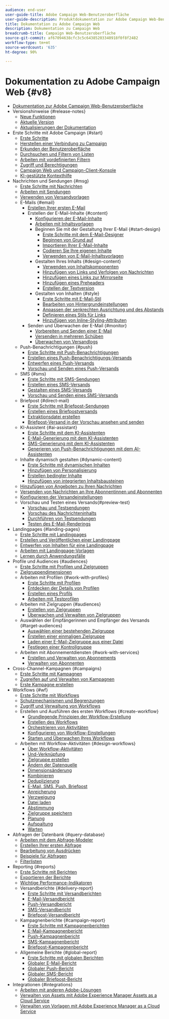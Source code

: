 ```yaml
---
audience: end-user
user-guide-title: Adobe Campaign Web-Benutzeroberfläche
user-guide-description: Produktdokumentation zur Adobe Campaign Web-Benutzeroberfläche.
title: Dokumentation zu Adobe Campaign Web
description: Dokumentation zu Campaign Web
breadcrumb-title: Campaign Web-Benutzeroberfläche
source-git-commit: af67094638cfc3c5c64385203340918f0f8f2482
workflow-type: tm+mt
source-wordcount: '635'
ht-degree: 90%

---
```



# Dokumentation zu Adobe Campaign Web {#v8}

+ [Dokumentation zur Adobe Campaign Web-Benutzeroberfläche](campaign-web-home.md)
+ Versionshinweise {#release-notes}
   + [Neue Funktionen](rn/whats-new.md)
   + [Aktuelle Version](rn/release-notes.md)
   + [Aktualisierungen der Dokumentation](rn/documentation-updates.md)
+ Erste Schritte mit Adobe Campaign {#start}
   + [Erste Schritte](get-started/get-started.md)
   + [Herstellen einer Verbindung zu Campaign](get-started/connect-to-campaign.md)
   + [Erkunden der Benutzeroberfläche](get-started/user-interface.md)
   + [Durchsuchen und Filtern von Listen](get-started/list-filters.md)
   + [Arbeiten mit vordefinierten Filtern](get-started/predefined-filters.md)
   + [Zugriff und Berechtigungen](get-started/permissions.md)
   + [Campaign Web und Campaign-Client-Konsole](get-started/capability-matrix.md)
   + [KI-gestützte Kontexthilfe](get-started/using-ai.md)
+ Nachrichten und Sendungen {#msg}
   + [Erste Schritte mit Nachrichten](msg/gs-messages.md)
   + [Arbeiten mit Sendungen](msg/gs-deliveries.md)
   + [Verwenden von Versandvorlagen](msg/delivery-template.md)
   + E-Mails {#email}
      + [Erstellen Ihrer ersten E-Mail](email/create-email.md)
      + Erstellen der E-Mail-Inhalte {#content}
         + [Konfigurieren der E-Mail-Inhalte](email/edit-content.md)
         + [Arbeiten mit Inhaltsvorlagen](email/create-email-templates.md)
         + Beginnen Sie mit der Gestaltung Ihrer E-Mail {#start-design}
            + [Erste Schritte mit dem E-Mail-Designer](email/get-started-email-designer.md)
            + [Beginnen von Grund auf](email/create-email-content.md)
            + [Importieren Ihrer E-Mail-Inhalte](email/existing-content.md)
            + [Codieren Sie Ihre eigenen Inhalte](email/code-content.md)
            + [Verwenden von E-Mail-Inhaltsvorlagen](email/use-email-templates.md)
         + Gestalten Ihres Inhalts {#design-content}
            + [Verwenden von Inhaltskomponenten](email/content-components.md)
            + [Hinzufügen von Links und Verfolgen von Nachrichten](email/message-tracking.md)
            + [Hinzufügen eines Links zur Mirrorseite](email/mirror-page.md)
            + [Hinzufügen eines Preheaders](email/preheader.md)
            + [Erstellen der Textversion](email/text-version-email.md)
         + Gestalten von Inhalten {#style}
            + [Erste Schritte mit E-Mail-Stil](email/get-started-email-style.md)
            + [Bearbeiten von Hintergrundeinstellungen](email/backgrounds.md)
            + [Anpassen der senkrechten Ausrichtung und des Abstands](email/alignment-and-padding.md)
            + [Definieren eines Stils für Links](email/styling-links.md)
            + [Hinzufügen von Inline-Styling-Attributen](email/inline-styling.md)
      + Senden und Überwachen der E-Mail {#monitor}
         + [Vorbereiten und Senden einer E-Mail](monitor/prepare-send.md)
         + [Versenden in mehreren Schüben](advanced-settings/send-using-waves.md)
         + [Überwachen von Versandlogs](monitor/delivery-logs.md)
   + Push-Benachrichtigungen {#push}
      + [Erste Schritte mit Push-Benachrichtigungen](push/gs-push.md)
      + [Erstellen eines Push-Benachrichtigungs-Versands](push/create-push.md)
      + [Entwerfen eines Push-Versands](push/content-push.md)
      + [Vorschau und Senden eines Push-Versands](push/send-push.md)
   + SMS {#sms}
      + [Erste Schritte mit SMS-Sendungen](sms/gs-sms.md)
      + [Erstellen eines SMS-Versands](sms/create-sms.md)
      + [Gestalten eines SMS-Versands](sms/content-sms.md)
      + [Vorschau und Senden eines SMS-Versands](sms/send-sms.md)
   + Briefpost {#direct-mail}
      + [Erste Schritte mit Briefpost-Sendungen](direct-mail/gs-direct-mail.md)
      + [Erstellen eines Briefpostversands](direct-mail/create-direct-mail.md)
      + [Extraktionsdatei erstellen](direct-mail/content-direct-mail.md)
      + [Briefpost-Versand in der Vorschau ansehen und senden](direct-mail/send-direct-mail.md)
   + KI-Assistent {#ai-assistant}
      + [Erste Schritte mit dem KI-Assistenten](email/generative-gs.md)
      + [E-Mail-Generierung mit dem KI-Assistenten](email/generative-content.md)
      + [SMS-Generierung mit dem KI-Assistenten](email/generative-sms.md)
      + [Generieren von Push-Benachrichtigungen mit dem AI-Assistenten](email/generative-push.md)
   + Inhalte dynamisch gestalten {#dynamic-content}
      + [Erste Schritte mit dynamischen Inhalten](personalization/gs-personalization.md)
      + [Hinzufügen von Personalisierung](personalization/personalize.md)
      + [Erstellen bedingter Inhalte](personalization/conditions.md)
      + [Hinzufügen von integrierten Inhaltsbausteinen](personalization/content-blocks.md)
   + [Hinzufügen von Angeboten zu Ihren Nachrichten](msg/offers.md)
   + [Versenden von Nachrichten an Ihre Abonnentinnen und Abonnenten](msg/send-to-subscribers.md)
   + [Konfigurieren der Versandeinstellungen](advanced-settings/delivery-settings.md)
   + Vorschau und Testen eines Versands{#preview-test}
      + [Vorschau und Testsendungen](preview-test/preview-test.md)
      + [Vorschau des Nachrichteninhalts](preview-test/preview-content.md)
      + [Durchführen von Testsendungen](preview-test/test-deliveries.md)
      + [Testen des E-Mail-Renderings](preview-test/email-rendering.md)
+ Landingpages {#landing-pages}
   + [Erste Schritte mit Landingpages](landing-pages/get-started-lp.md)
   + [Erstellen und Veröffentlichen einer Landingpage](landing-pages/create-lp.md)
   + [Entwerfen von Inhalten für eine Landingpage](landing-pages/lp-content.md)
   + [Arbeiten mit Landingpage-Vorlagen](landing-pages/lp-templates.md)
   + [Lernen durch Anwendungsfälle](landing-pages/lp-use-cases.md)
+ Profile und Audiences {#audiences}
   + [Erste Schritte mit Profilen und Zielgruppen](audience/gs-audiences-recipients.md)
   + [Zielgruppendimensionen](audience/targeting-dimensions.md)
   + Arbeiten mit Profilen {#work-with-profiles}
      + [Erste Schritte mit Profilen](audience/about-recipients.md)
      + [Entdecken der Details von Profilen](audience/profile-view.md)
      + [Erstellen eines Profils](audience/create-profile.md)
      + [Arbeiten mit Testprofilen](audience/test-profiles.md)
   + Arbeiten mit Zielgruppen {#audiences}
      + [Erstellen von Zielgruppen](audience/create-audience.md)
      + [Überwachen und Verwalten von Zielgruppen](audience/manage-audience.md)
   + Auswählen der Empfängerinnen und Empfänger des Versands {#target-audiences}
      + [Auswählen einer bestehenden Zielgruppe](audience/add-audience.md)
      + [Erstellen einer einmaligen Zielgruppe](audience/one-time-audience.md)
      + [Laden einer E-Mail-Zielgruppe aus einer Datei](audience/file-audience.md)
      + [Festlegen einer Kontrollgruppe](audience/control-group.md)
   + Arbeiten mit Abonnementdiensten {#work-with-services}
      + [Erstellen und Verwalten von Abonnements](audience/manage-services.md)
      + [Verwalten von Abonnenten](audience/manage-subscribers.md)
+ Cross-Channel-Kampagnen {#campaigns}
   + [Erste Schritte mit Kampagnen](campaigns/gs-campaigns.md)
   + [Zugreifen auf und Verwalten von Kampagnen](campaigns/manage-campaigns.md)
   + [Erste Kampagne erstellen](campaigns/create-campaigns.md)
+ Workflows {#wf}
   + [Erste Schritte mit Workflows](workflows/gs-workflows.md)
   + [Schutzmechanismen und Begrenzungen](get-started/guardrails.md)
   + [Zugriff und Verwaltung von Workflows](workflows/access-monitor.md)
   + Erstellen und Ausführen des ersten Workflows {#create-workflow}
      + [Grundlegende Prinzipien der Workflow-Erstellung](workflows/gs-workflow-creation.md)
      + [Erstellen des Workflows](workflows/create-workflow.md)
      + [Orchestrieren von Aktivitäten](workflows/orchestrate-activities.md)
      + [Konfigurieren von Workflow-Einstellungen](workflows/workflow-settings.md)
      + [Starten und Überwachen Ihres Workflows](workflows/start-monitor-workflows.md)
   + Arbeiten mit Workflow-Aktivitäten {#design-workflows}
      + [Über Workflow-Aktivitäten](workflows/activities/about-activities.md)
      + [Und-Verknüpfung](workflows/activities/and-join.md)
      + [Zielgruppe erstellen](workflows/activities/build-audience.md)
      + [Ändern der Datenquelle](workflows/activities/change-data-source.md)
      + [Dimensionsänderung](workflows/activities/change-dimension.md)
      + [Kombinieren](workflows/activities/combine.md)
      + [Deduplizierung](workflows/activities/deduplication.md)
      + [E-Mail, SMS, Push, Briefpost](workflows/activities/channels.md)
      + [Anreicherung](workflows/activities/enrichment.md)
      + [Verzweigung ](workflows/activities/fork.md)
      + [Datei laden ](workflows/activities/load-file.md)
      + [Abstimmung](workflows/activities/reconciliation.md)
      + [Zielgruppe speichern](workflows/activities/save-audience.md)
      + [Planung](workflows/activities/scheduler.md)
      + [Aufspaltung](workflows/activities/split.md)
      + [Warten](workflows/activities/wait.md)
+ Abfragen der Datenbank {#query-database}
   + [Arbeiten mit dem Abfrage-Modeler](query/query-modeler-overview.md)
   + [Erstellen Ihrer ersten Abfrage](query/build-query.md)
   + [Bearbeitung von Ausdrücken](query/expression-editor.md)
   + [Beispiele für Abfragen](query/query-samples.md)
   + [Filterlisten](query/filter.md)
+ Reporting {#reports}
   + [Erste Schritte mit Berichten](reporting/gs-reports.md)
   + [Exportieren der Berichte](reporting/export-reports.md)
   + [Wichtige Performance-Indikatoren](reporting/kpis.md)
   + Versandberichte {#delivery-report}
      + [Erste Schritte mit Versandberichten](reporting/delivery-reports.md)
      + [E-Mail-Versandbericht](reporting/email-report.md)
      + [Push-Versandbericht](reporting/push-report.md)
      + [SMS-Versandbericht](reporting/sms-report.md)
      + [Briefpost-Versandbericht](reporting/direct-mail.md)
   + Kampagnenberichte {#campaign-report}
      + [Erste Schritte mit Kampagnenberichten](reporting/campaign-reports.md)
      + [E-Mail-Kampagnenbericht](reporting/campaign-reports-email.md)
      + [Push-Kampagnenbericht](reporting/campaign-reports-push.md)
      + [SMS-Kampagnenbericht](reporting/campaign-reports-sms.md)
      + [Briefpost-Kampagnenbericht](reporting/campaign-reports-direct-mail.md)
   + Allgemeine Berichte {#global-report}
      + [Erste Schritte mit globalen Berichten](reporting/global-reports.md)
      + [Globaler E-Mail-Bericht](reporting/global-report-email.md)
      + [Globaler Push-Bericht](reporting/global-report-push.md)
      + [Globaler SMS-Bericht](reporting/global-report-sms.md)
      + [Globaler Briefpost-Bericht](reporting/global-report-direct.md)
+ Integrationen {#integrations}
   + [Arbeiten mit anderen Adobe-Lösungen](integrations/integration.md)
   + [Verwalten von Assets mit Adobe Experience Manager Assets as a Cloud Service](integrations/aem-assets.md)
   + [Verwalten von Vorlagen mit Adobe Experience Manager as a Cloud Service](integrations/aem-content.md)

